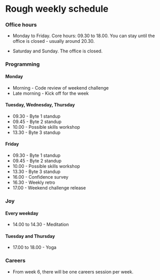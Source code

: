 # Rough weekly schedule

### Office hours

* Monday to Friday. Core hours: 09.30 to 18.00. You can stay until the office is closed - usually around 20.30.

* Saturday and Sunday.  The office is closed.

### Programming

#### Monday

* Morning - Code review of weekend challenge
* Late morning - Kick off for the week

#### Tuesday, Wednesday, Thursday

* 09.30 - Byte 1 standup
* 09.45 - Byte 2 standup
* 10.00 - Possible skills workshop
* 13.30 - Byte 3 standup

#### Friday

* 09.30 - Byte 1 standup
* 09.45 - Byte 2 standup
* 10.00 - Possible skills workshop
* 13.30 - Byte 3 standup
* 16.00 - Confidence survey
* 16.30 - Weekly retro
* 17.00 - Weekend challenge release

### Joy

#### Every weekday

* 14.00 to 14.30 - Meditation

#### Tuesday and Thursday

* 17.00 to 18.00 - Yoga

### Careers

* From week 6, there will be one careers session per week.
